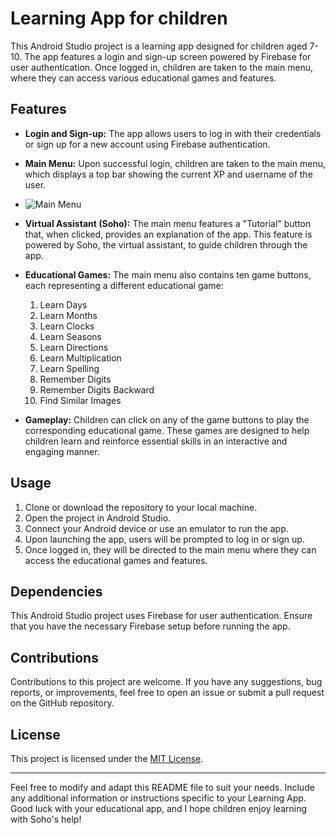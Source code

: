 # Learning App for children

This Android Studio project is a learning app designed for children aged 7-10. The app features a login and sign-up screen powered by Firebase for user authentication. Once logged in, children are taken to the main menu, where they can access various educational games and features.

## Features

- **Login and Sign-up:** The app allows users to log in with their credentials or sign up for a new account using Firebase authentication.

- **Main Menu:** Upon successful login, children are taken to the main menu, which displays a top bar showing the current XP and username of the user.
- ![Main Menu](./images/main_menu.png)

- **Virtual Assistant (Soho):** The main menu features a "Tutorial" button that, when clicked, provides an explanation of the app. This feature is powered by Soho, the virtual assistant, to guide children through the app.

- **Educational Games:** The main menu also contains ten game buttons, each representing a different educational game:
  1. Learn Days
  2. Learn Months
  3. Learn Clocks
  4. Learn Seasons
  5. Learn Directions
  6. Learn Multiplication
  7. Learn Spelling
  8. Remember Digits
  9. Remember Digits Backward
  10. Find Similar Images

- **Gameplay:** Children can click on any of the game buttons to play the corresponding educational game. These games are designed to help children learn and reinforce essential skills in an interactive and engaging manner.

## Usage

1. Clone or download the repository to your local machine.
2. Open the project in Android Studio.
3. Connect your Android device or use an emulator to run the app.
4. Upon launching the app, users will be prompted to log in or sign up.
5. Once logged in, they will be directed to the main menu where they can access the educational games and features.

## Dependencies

This Android Studio project uses Firebase for user authentication. Ensure that you have the necessary Firebase setup before running the app.

## Contributions

Contributions to this project are welcome. If you have any suggestions, bug reports, or improvements, feel free to open an issue or submit a pull request on the GitHub repository.

## License

This project is licensed under the [MIT License](LICENSE).

---

Feel free to modify and adapt this README file to suit your needs. Include any additional information or instructions specific to your Learning App. Good luck with your educational app, and I hope children enjoy learning with Soho's help!

